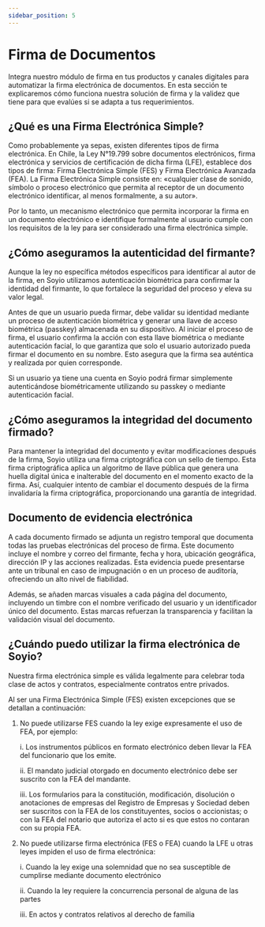 ```yaml
---
sidebar_position: 5
---
```


# Firma de Documentos

Integra nuestro módulo de firma en tus productos y canales digitales para automatizar la firma electrónica de documentos. En esta sección te explicaremos cómo funciona nuestra solución de firma y la validez que tiene para que evalúes si se adapta a tus requerimientos.

## ¿Qué es una Firma Electrónica Simple?

Como probablemente ya sepas, existen diferentes tipos de firma electrónica. En Chile, la Ley N°19.799 sobre documentos electrónicos, firma electrónica y servicios de certificación de dicha firma (LFE), establece dos tipos de firma: Firma Electrónica Simple (FES) y Firma Electrónica Avanzada (FEA). La Firma Electrónica Simple consiste en: «cualquier clase de sonido, símbolo o proceso electrónico que permita al receptor de un documento electrónico identificar, al menos formalmente, a su autor».

Por lo tanto, un mecanismo electrónico que permita incorporar la firma en un documento electrónico e identifique formalmente al usuario cumple con los requisitos de la ley para ser considerado una firma electrónica simple.

## ¿Cómo aseguramos la autenticidad del firmante?

Aunque la ley no específica métodos específicos para identificar al autor de la firma, en Soyio utilizamos autenticación biométrica para confirmar la identidad del firmante, lo que fortalece la seguridad del proceso y eleva su valor legal.

Antes de que un usuario pueda firmar, debe validar su identidad mediante un proceso de autenticación biométrica y generar una llave de acceso biométrica (passkey) almacenada en su dispositivo. Al iniciar el proceso de firma, el usuario confirma la acción con esta llave biométrica o mediante autenticación facial, lo que garantiza que solo el usuario autorizado pueda firmar el documento en su nombre. Esto asegura que la firma sea auténtica y realizada por quien corresponde.

Si un usuario ya tiene una cuenta en Soyio podrá firmar simplemente autenticándose biométricamente utilizando su passkey o mediante autenticación facial.

## ¿Cómo aseguramos la integridad del documento firmado?

Para mantener la integridad del documento y evitar modificaciones después de la firma, Soyio utiliza una firma criptográfica con un sello de tiempo. Esta firma criptográfica aplica un algoritmo de llave pública que genera una huella digital única e inalterable del documento en el momento exacto de la firma. Así, cualquier intento de cambiar el documento después de la firma invalidaría la firma criptográfica, proporcionando una garantía de integridad.

## Documento de evidencia electrónica

A cada documento firmado se adjunta un registro temporal que documenta todas las pruebas electrónicas del proceso de firma. Este documento incluye el nombre y correo del firmante, fecha y hora, ubicación geográfica, dirección IP y las acciones realizadas. Esta evidencia puede presentarse ante un tribunal en caso de impugnación o en un proceso de auditoría, ofreciendo un alto nivel de fiabilidad.

Además, se añaden marcas visuales a cada página del documento, incluyendo un timbre con el nombre verificado del usuario y un identificador único del documento. Estas marcas refuerzan la transparencia y facilitan la validación visual del documento.

## ¿Cuándo puedo utilizar la firma electrónica de Soyio?

Nuestra firma electrónica simple es válida legalmente para celebrar toda clase de actos y contratos, especialmente contratos entre privados.

Al ser una Firma Electrónica Simple (FES) existen excepciones que se detallan a continuación:

1. No puede utilizarse FES cuando la ley exige expresamente el uso de FEA, por ejemplo:

    i. Los instrumentos públicos en formato electrónico deben llevar la FEA del funcionario que los emite.

    ii. El mandato judicial otorgado en documento electrónico debe ser suscrito con la FEA del mandante.

    iii. Los formularios para la constitución, modificación, disolución o anotaciones de empresas del Registro de Empresas y Sociedad deben ser suscritos con la FEA de los constituyentes, socios o accionistas; o con la FEA del notario que autoriza el acto si es que estos no contaran con su propia FEA.

2. No puede utilizarse firma electrónica (FES o FEA) cuando la LFE u otras leyes impiden el uso de firma electrónica:

    i. Cuando la ley exige una solemnidad que no sea susceptible de cumplirse mediante documento electrónico

    ii. Cuando la ley requiere la concurrencia personal de alguna de las partes

    iii. En actos y contratos relativos al derecho de familia